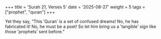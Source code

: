 +++
title = 'Surah 21, Verses 5'
date = '2025-08-27'
weight = 5
tags = ["prophet", "quran"]
+++

Yet they say, “This ˹Quran˺ is a set of confused dreams! No, he has fabricated it! No, he must be a poet! So let him bring us a ˹tangible˺ sign like those ˹prophets˺ sent before.”